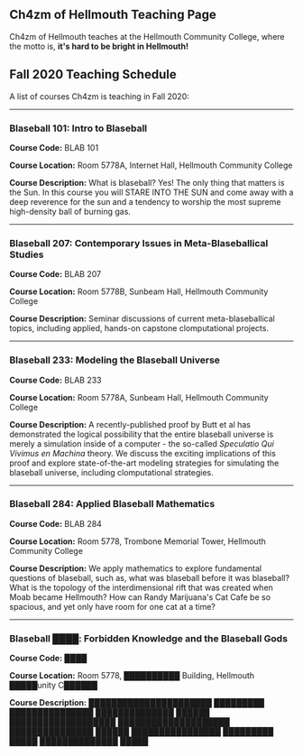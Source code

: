 ## Ch4zm of Hellmouth Teaching Page

Ch4zm of Hellmouth teaches at the Hellmouth Community College,
where the motto is, **it's hard to be bright in Hellmouth!**

## Fall 2020 Teaching Schedule

A list of courses Ch4zm is teaching in Fall 2020:

-----

### Blaseball 101: Intro to Blaseball

**Course Code:** BLAB 101

**Course Location:** Room 5778A, Internet Hall, Hellmouth Community College

**Course Description:** What is blaseball? Yes! The only thing that matters is the Sun.
In this course you will STARE INTO THE SUN and come away with a deep reverence for the 
sun and a tendency to worship the most supreme high-density ball of burning gas.

-----

### Blaseball 207: Contemporary Issues in Meta-Blaseballical Studies 

**Course Code:** BLAB 207

**Course Location:** Room 5778B, Sunbeam Hall, Hellmouth Community College

**Course Description:** Seminar discussions of current meta-blaseballical topics, including 
applied, hands-on capstone clomputational projects.

-----

### Blaseball 233: Modeling the Blaseball Universe

**Course Code:** BLAB 233

**Course Location:** Room 5778A, Sunbeam Hall, Hellmouth Community College

**Course Description:** A recently-published proof by Butt et al has demonstrated the logical 
possibility that the entire blaseball universe is merely a simulation inside of a computer - the 
so-called _Speculatio Qui Vivimus en Machina_ theory. We discuss the exciting implications of this 
proof and explore state-of-the-art modeling strategies for simulating the blaseball universe, 
including clomputational strategies.

-----

### Blaseball 284: Applied Blaseball Mathematics

**Course Code:** BLAB 284

**Course Location:** Room 5778, Trombone Memorial Tower, Hellmouth Community College 

**Course Description:** We apply mathematics to explore fundamental questions of blaseball,
such as, what was blaseball before it was blaseball? What is the topology of the interdimensional
rift that was created when Moab became Hellmouth? How can Randy Marijuana's Cat Cafe be so spacious,
and yet only have room for one cat at a time?

-----

### Blaseball ████: Forbidden Knowledge and the Blaseball Gods

**Course Code:** ████

**Course Location:** Room 5778, ██████████ Building, Hellmouth █████unity C██████

**Course Description:** ██████████████████████ █████████ ███████████████ ██████████████
██████ ███████████████████ ████████████████████ ███████████████ ██████ ████████████████
█████████ █████ ██████████████ █████
